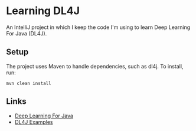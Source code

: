 # Learning DL4J

An IntelliJ project in which I keep the code I'm using to learn Deep Learning For Java (DL4J).

## Setup

The project uses Maven to handle dependencies, such as dl4j. To install, run:

``
mvn clean install
``

## Links

- [Deep Learning For Java](https://deeplearning4j.org/)
- [DL4J Examples](https://github.com/deeplearning4j/dl4j-examples)


